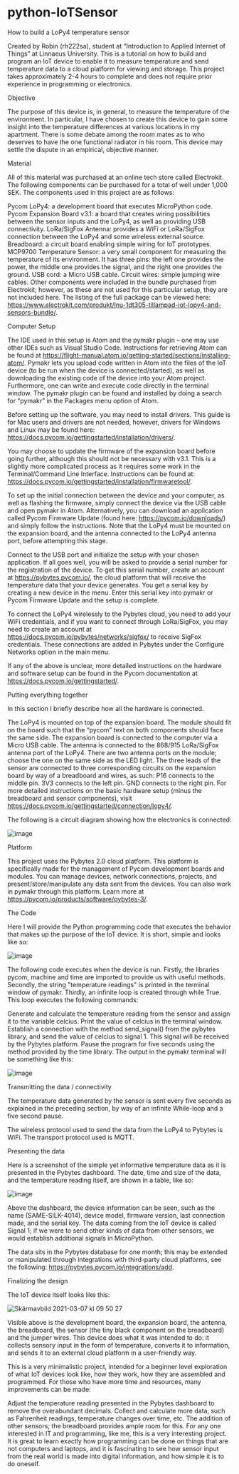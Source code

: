 # python-IoTSensor

How to build a LoPy4 temperature sensor

Created by Robin (rh222sa), student at “Introduction to Applied Internet of Things” at Linnaeus University.
This is a tutorial on how to build and program an IoT device to enable it to measure temperature and send temperature data to a cloud platform for viewing and storage. This project takes approximately 2-4 hours to complete and does not require prior experience in programming or electronics.

Objective

The purpose of this device is, in general, to measure the temperature of the environment. In particular, I have chosen to create this device to gain some insight into the temperature differences at various locations in my apartment. There is some debate among the room mates as to who deserves to have the one functional radiator in his room. This device may settle the dispute in an empirical, objective manner.

Material

All of this material was purchased at an online tech store called Electrokit. The following components can be purchased for a total of well under 1,000 SEK. The components used in this project are as follows:

Pycom LoPy4: a development board that executes MicroPython code.
Pycom Expansion Board v3.1: a board that creates wiring possibilities between the sensor inputs and the LoPy4, as well as providing USB connectivity.
LoRa/SigFox Antenna: provides a WiFi or LoRa/SigFox connection between the LoPy4 and some wireless external source.
Breadboard: a circuit board enabling simple wiring for IoT prototypes.
MCP9700 Temperature Sensor: a very small component for measuring the temperature of its environment. It has three pins: the left one provides the power, the middle one provides the signal, and the right one provides the ground.
USB cord: a Micro USB cable.
Circuit wires: simple jumping wire cables.
Other components were included in the bundle purchased from Electrokit; however, as these are not used for this particular setup, they are not included here. The listing of the full package can be viewed here: https://www.electrokit.com/produkt/lnu-1dt305-tillampad-iot-lopy4-and-sensors-bundle/.

Computer Setup

The IDE used in this setup is Atom and the pymakr plugin – one may use other IDEs such as Visual Studio Code. Instructions for retrieving Atom can be found at https://flight-manual.atom.io/getting-started/sections/installing-atom/. Pymakr lets you upload code written in Atom into the files of the IoT device (to be run when the device is connected/started), as well as downloading the existing code of the device into your Atom project. Furthermore, one can write and execute code directly in the terminal window. The pymakr plugin can be found and installed by doing a search for “pymakr” in the Packages menu option of Atom.

Before setting up the software, you may need to install drivers. This guide is for Mac users and drivers are not needed, however, drivers for Windows and Linux may be found here: https://docs.pycom.io/gettingstarted/installation/drivers/.

You may choose to update the firmware of the expansion board before going further, although this should not be necessary with v3.1. This is a slightly more complicated process as it requires some work in the Terminal/Command Line Interface. Instructions can be found at: https://docs.pycom.io/gettingstarted/installation/firmwaretool/.

To set up the initial connection between the device and your computer, as well as flashing the firmware, simply connect the device via the USB cable and open pymakr in Atom. Alternatively, you can download an application called Pycom Firmware Update (found here: https://pycom.io/downloads/) and simply follow the instructions. Note that the LoPy4 must be mounted on the expansion board, and the antenna connected to the LoPy4 antenna port, before attempting this stage.

Connect to the USB port and initialize the setup with your chosen application. If all goes well, you will be asked to provide a serial number for the registration of the device. To get this serial number, create an account at https://pybytes.pycom.io/, the cloud platform that will receive the temperature data that your device generates. You get a serial key by creating a new device in the menu. Enter this serial key into pymakr or Pycom Firmware Update and the setup is complete.

To connect the LoPy4 wirelessly to the Pybytes cloud, you need to add your WiFi credentials, and if you want to connect through LoRa/SigFox, you may need to create an account at https://docs.pycom.io/pybytes/networks/sigfox/ to receive SigFox credentials. These connections are added in Pybytes under the Configure Networks option in the main menu.

If any of the above is unclear, more detailed instructions on the hardware and software setup can be found in the Pycom documentation at https://docs.pycom.io/gettingstarted/.

Putting everything together

In this section I briefly describe how all the hardware is connected.

The LoPy4 is mounted on top of the expansion board. The module should fit on the board such that the “pycom” text on both components should face the same side.
The expansion board is connected to the computer via a Micro USB cable.
The antenna is connected to the 868/915 LoRa/SigFox antenna port of the LoPy4. There are two antenna ports on the module; choose the one on the same side as the LED light.
The three leads of the sensor are connected to three corresponding circuits on the expansion board by way of a breadboard and wires, as such:
P16 connects to the middle pin.
3V3 connects to the left pin.
GND connects to the right pin.
For more detailed instructions on the basic hardware setup (minus the breadboard and sensor components), visit https://docs.pycom.io/gettingstarted/connection/lopy4/.

The following is a circuit diagram showing how the electronics is connected:

![image](https://user-images.githubusercontent.com/49246098/110234331-36392200-7f2a-11eb-872b-9f0a474d3e14.png)


Platform

This project uses the Pybytes 2.0 cloud platform. This platform is specifically made for the management of Pycom development boards and modules. You can manage devices, network connections, projects, and present/store/manipulate any data sent from the devices. You can also work in pymakr through this platform. Learn more at https://pycom.io/products/software/pybytes-3/.

The Code

Here I will provide the Python programming code that executes the behavior that makes up the purpose of the IoT device. It is short, simple and looks like so:

![image](https://user-images.githubusercontent.com/49246098/110234341-3d603000-7f2a-11eb-9ca8-e023a862b415.png)


The following code executes when the device is run. Firstly, the libraries pycom, machine and time are imported to provide us with useful methods. Secondly, the string "temperature readings" is printed in the terminal window of pymakr. Thirdly, an infinite loop is created through while True. This loop executes the following commands:

Generate and calculate the temperature reading from the sensor and assign it to the variable celcius.
Print the value of celcius in the terminal window.
Establish a connection with the method send_signal() from the pybytes library, and send the value of celcius to signal 1. This signal will be received by the Pybytes platform.
Pause the program for five seconds using the method provided by the time library.
The output in the pymakr terminal will be something like this:

![image](https://user-images.githubusercontent.com/49246098/110234348-4cdf7900-7f2a-11eb-80f4-d4c55f5bcb41.png)


Transmitting the data / connectivity

The temperature data generated by the sensor is sent every five seconds as explained in the preceding section, by way of an infinite While-loop and a five second pause.

The wireless protocol used to send the data from the LoPy4 to Pybytes is WiFi. The transport protocol used is MQTT.

Presenting the data

Here is a screenshot of the simple yet informative temperature data as it is presented in the Pybytes dashboard. The date, time and size of the data, and the temperature reading itself, are shown in a table, like so:

![image](https://user-images.githubusercontent.com/49246098/110234360-58cb3b00-7f2a-11eb-88fa-384ff0ba4c74.png)


Above the dashboard, the device information can be seen, such as the name (SAME-SILK-4014), device model, firmware version, last connection made, and the serial key. The data coming from the IoT device is called Signal 1; if we were to send other kinds of data from other sensors, we would establish additional signals in MicroPython.

The data sits in the Pybytes database for one month; this may be extended or manipulated through integrations with third-party cloud platforms, see the following: https://pybytes.pycom.io/integrations/add.

Finalizing the design

The IoT device itself looks like this:


![Skärmavbild 2021-03-07 kl  09 50 27](https://user-images.githubusercontent.com/49246098/110234400-8d3ef700-7f2a-11eb-96e6-c5497e1e161b.png)


Visible above is the development board, the expansion board, the antenna, the breadboard, the sensor (the tiny black component on the breadboard) and the jumper wires. This device does what it was intended to do: it collects sensory input in the form of temperature, converts it to information, and sends it to an external cloud platform in a user-friendly way.

This is a very minimalistic project, intended for a beginner level exploration of what IoT devices look like, how they work, how they are assembled and programmed. For those who have more time and resources, many improvements can be made:

Adjust the temperature reading presented in the Pybytes dashboard to remove the overabundant decimals.
Collect and calculate more data, such as Fahrenheit readings, temperature changes over time, etc.
The addition of other sensors; the breadboard provides ample room for this.
For any one interested in IT and programming, like me, this is a very interesting project. It is great to learn exactly how programming can be done on things that are not computers and laptops, and it is fascinating to see how sensor input from the real world is made into digital information, and how simple it is to do oneself.
